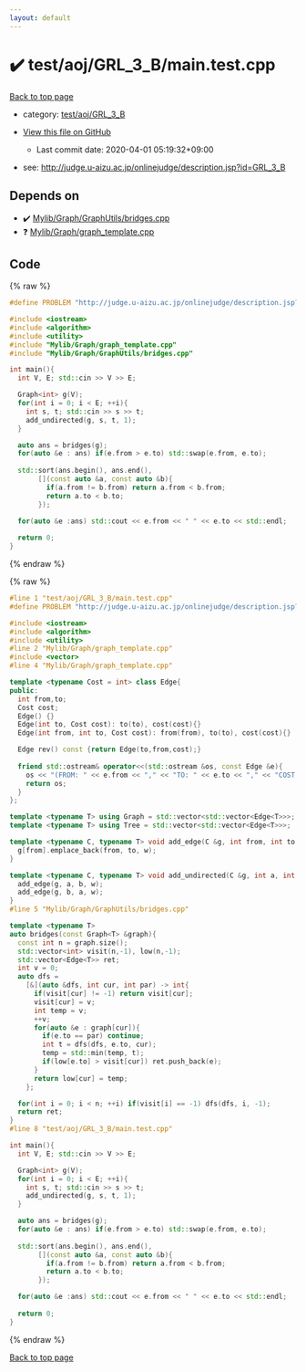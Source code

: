```yaml
---
layout: default
---
```


<!-- mathjax config similar to math.stackexchange -->
<script type="text/javascript" async
  src="https://cdnjs.cloudflare.com/ajax/libs/mathjax/2.7.5/MathJax.js?config=TeX-MML-AM_CHTML">
</script>
<script type="text/x-mathjax-config">
  MathJax.Hub.Config({
    TeX: { equationNumbers: { autoNumber: "AMS" }},
    tex2jax: {
      inlineMath: [ ['$','$'] ],
      processEscapes: true
    },
    "HTML-CSS": { matchFontHeight: false },
    displayAlign: "left",
    displayIndent: "2em"
  });
</script>

<script type="text/javascript" src="https://cdnjs.cloudflare.com/ajax/libs/jquery/3.4.1/jquery.min.js"></script>
<script src="https://cdn.jsdelivr.net/npm/jquery-balloon-js@1.1.2/jquery.balloon.min.js" integrity="sha256-ZEYs9VrgAeNuPvs15E39OsyOJaIkXEEt10fzxJ20+2I=" crossorigin="anonymous"></script>
<script type="text/javascript" src="../../../../assets/js/copy-button.js"></script>
<link rel="stylesheet" href="../../../../assets/css/copy-button.css" />


# :heavy_check_mark: test/aoj/GRL_3_B/main.test.cpp

<a href="../../../../index.html">Back to top page</a>

* category: <a href="../../../../index.html#6ed2a74016dcd1e3ddb47125c558f5b0">test/aoj/GRL_3_B</a>
* <a href="{{ site.github.repository_url }}/blob/master/test/aoj/GRL_3_B/main.test.cpp">View this file on GitHub</a>
    - Last commit date: 2020-04-01 05:19:32+09:00


* see: <a href="http://judge.u-aizu.ac.jp/onlinejudge/description.jsp?id=GRL_3_B">http://judge.u-aizu.ac.jp/onlinejudge/description.jsp?id=GRL_3_B</a>


## Depends on

* :heavy_check_mark: <a href="../../../../library/Mylib/Graph/GraphUtils/bridges.cpp.html">Mylib/Graph/GraphUtils/bridges.cpp</a>
* :question: <a href="../../../../library/Mylib/Graph/graph_template.cpp.html">Mylib/Graph/graph_template.cpp</a>


## Code

<a id="unbundled"></a>
{% raw %}
```cpp
#define PROBLEM "http://judge.u-aizu.ac.jp/onlinejudge/description.jsp?id=GRL_3_B"

#include <iostream>
#include <algorithm>
#include <utility>
#include "Mylib/Graph/graph_template.cpp"
#include "Mylib/Graph/GraphUtils/bridges.cpp"

int main(){
  int V, E; std::cin >> V >> E;

  Graph<int> g(V);
  for(int i = 0; i < E; ++i){
    int s, t; std::cin >> s >> t;
    add_undirected(g, s, t, 1);
  }

  auto ans = bridges(g);
  for(auto &e : ans) if(e.from > e.to) std::swap(e.from, e.to);
  
  std::sort(ans.begin(), ans.end(),
       [](const auto &a, const auto &b){
         if(a.from != b.from) return a.from < b.from;
         return a.to < b.to;
       });

  for(auto &e :ans) std::cout << e.from << " " << e.to << std::endl;
  
  return 0;
}

```
{% endraw %}

<a id="bundled"></a>
{% raw %}
```cpp
#line 1 "test/aoj/GRL_3_B/main.test.cpp"
#define PROBLEM "http://judge.u-aizu.ac.jp/onlinejudge/description.jsp?id=GRL_3_B"

#include <iostream>
#include <algorithm>
#include <utility>
#line 2 "Mylib/Graph/graph_template.cpp"
#include <vector>
#line 4 "Mylib/Graph/graph_template.cpp"

template <typename Cost = int> class Edge{
public:
  int from,to;
  Cost cost;
  Edge() {}
  Edge(int to, Cost cost): to(to), cost(cost){}
  Edge(int from, int to, Cost cost): from(from), to(to), cost(cost){}

  Edge rev() const {return Edge(to,from,cost);}
  
  friend std::ostream& operator<<(std::ostream &os, const Edge &e){
    os << "(FROM: " << e.from << "," << "TO: " << e.to << "," << "COST: " << e.cost << ")";
    return os;
  }
};

template <typename T> using Graph = std::vector<std::vector<Edge<T>>>;
template <typename T> using Tree = std::vector<std::vector<Edge<T>>>;

template <typename C, typename T> void add_edge(C &g, int from, int to, T w){
  g[from].emplace_back(from, to, w);
}

template <typename C, typename T> void add_undirected(C &g, int a, int b, T w){
  add_edge(g, a, b, w);
  add_edge(g, b, a, w);
}
#line 5 "Mylib/Graph/GraphUtils/bridges.cpp"

template <typename T>
auto bridges(const Graph<T> &graph){
  const int n = graph.size();
  std::vector<int> visit(n,-1), low(n,-1);
  std::vector<Edge<T>> ret;
  int v = 0;
  auto dfs =
    [&](auto &dfs, int cur, int par) -> int{
      if(visit[cur] != -1) return visit[cur];
      visit[cur] = v;
      int temp = v;
      ++v;
      for(auto &e : graph[cur]){
        if(e.to == par) continue;
        int t = dfs(dfs, e.to, cur);
        temp = std::min(temp, t);
        if(low[e.to] > visit[cur]) ret.push_back(e);
      }  
      return low[cur] = temp;
    };

  for(int i = 0; i < n; ++i) if(visit[i] == -1) dfs(dfs, i, -1);
  return ret;
}
#line 8 "test/aoj/GRL_3_B/main.test.cpp"

int main(){
  int V, E; std::cin >> V >> E;

  Graph<int> g(V);
  for(int i = 0; i < E; ++i){
    int s, t; std::cin >> s >> t;
    add_undirected(g, s, t, 1);
  }

  auto ans = bridges(g);
  for(auto &e : ans) if(e.from > e.to) std::swap(e.from, e.to);
  
  std::sort(ans.begin(), ans.end(),
       [](const auto &a, const auto &b){
         if(a.from != b.from) return a.from < b.from;
         return a.to < b.to;
       });

  for(auto &e :ans) std::cout << e.from << " " << e.to << std::endl;
  
  return 0;
}

```
{% endraw %}

<a href="../../../../index.html">Back to top page</a>


